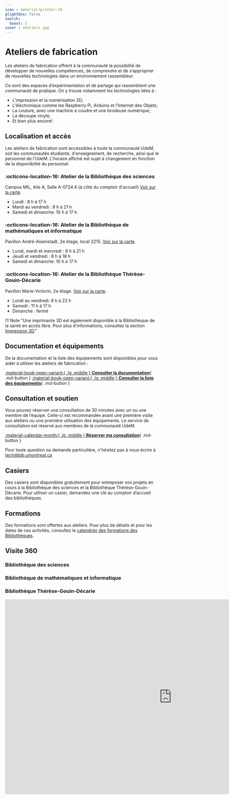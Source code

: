 ```yaml
---
icon : material/printer-3d
glightbox: false
search:
  boost: 2
cover : ateliers.jpg
---
```


# Ateliers de fabrication

Les ateliers de fabrication offrent à la communauté la possibilité de développer de nouvelles compétences, de comprendre et de s’approprier de nouvelles technologies dans un environnement rassembleur.

Ce sont des espaces d’expérimentation et de partage qui rassemblent une communauté de pratique. On y trouve notamment les technologies liées à :

- L'impression et la numérisation 3D;
- L'électronique comme les Raspberry Pi, Arduino et l’Internet des Objets;
- La couture, avec une machine à coudre et une brodeuse numérique;
- La découpe vinyle;
- Et bien plus encore!

## Localisation et accès

Les ateliers de fabrication sont accessibles à toute la communauté UdeM, soit les communautés étudiante, d'enseignement, de recherche, ainsi que le personnel de l'UdeM. L'horaire affiché est sujet à changement en fonction de la disponibilité du personnel.

### :octicons-location-16: Atelier de la Bibliothèque des sciences
Campus MIL, Aile A, Salle A-0724.4 (à côté du comptoir d'accueil) [Voir sur la carte](https://maps.app.goo.gl/BwmR9ty8qfqYiKAK7).

- Lundi : 8 h à 17 h
- Mardi au vendredi : 8 h à 21 h
- Samedi et dimanche: 10 h à 17 h

### :octicons-location-16: Atelier de la Bibliothèque de mathématiques et informatique
Pavillon André-Aisenstadt, 2e étage, local 2215. [Voir sur la carte](https://maps.app.goo.gl/jJ4E8nj2TeAJJc3C7).

- Lundi, mardi et mercredi : 8 h à 21 h
- Jeudi et vendredi : 8 h à 18 h
- Samedi et dimanche: 10 h à 17 h


### :octicons-location-16: Atelier de la Bibliothèque Thérèse-Gouin-Décarie
Pavillon Marie-Victorin, 2e étage. [Voir sur la carte](https://maps.app.goo.gl/t8GE4RdMBEJiHJtd8).

- Lundi au vendredi: 8 h à 22 h
- Samedi : 11 h à 17 h
- Dimanche : fermé

!!! Note "Une imprimante 3D est également disponible à la Bibliothèque de la santé en accès libre. Pour plus d'informations, consultez la section [Impression 3D](../creatives/impression3d/index.md#bibliotheque-de-la-sante)."

## Documentation et équipements

De la documentation et la liste des équipements sont disponibles pour vous aider à utiliser les ateliers de fabrication :

[:material-book-open-variant:{ .lg .middle } **Consulter la documentation**](../creatives/index.md){ .md-button  }
[:material-book-open-variant:{ .lg .middle } **Consulter la liste des équipements**](../creatives/index.md){ .md-button  }

## Consultation et soutien

Vous pouvez réserver une consultation de 30 minutes avec un ou une membre de l’équipe. Celle-ci est recommandée avant une première visite aux ateliers ou une première utilisation des équipements. Le service de consultation est réservé aux membres de la communauté UdeM.

[:material-calendar-month:{ .lg .middle } **Réserver ma consultation**](https://outlook.office365.com/owa/calendar/StudiodenregistrementdeBLSHTGD@Udemontreal.onmicrosoft.com/bookings/?skipRedirect=1){ .md-button }

Pour toute question ou demande particulière, n'hésitez pas à nous écrire à tech@bib.umontreal.ca

## Casiers
Des casiers sont disponibles gratuitement pour entreposer vos projets en cours à la Bibliothèque des sciences et la Bibliothèque Thérèse-Gouin-Décarie. Pour utiliser un casier, demandez une clé au comptoir d’accueil des bibliothèques.

## Formations
Des formations sont offertes aux ateliers. Pour plus de détails et pour les dates de ces activités, consultez le [calendrier des formations des Bibliothèques](https://bib.umontreal.ca/formations/calendrier).

## Visite 360

### Bibliothèque des sciences

### Bibliothèque de mathématiques et informatique

### Bibliothèque Thérèse-Gouin-Décarie

<iframe src="https://bibumontreal.h5p.com/content/1292266434691659678/embed" aria-label="Bibliothèque Thérèse-Gouin-Décarie - Atelier de fabrication" width="1088" height="637" frameborder="0" allowfullscreen="allowfullscreen" allow="autoplay *; geolocation *; microphone *; camera *; midi *; encrypted-media *"></iframe><script src="https://bibumontreal.h5p.com/js/h5p-resizer.js" charset="UTF-8"></script>